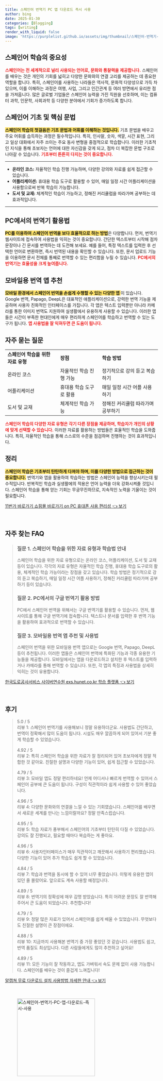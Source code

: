 ```yaml
---
title: 스페인어 번역기 PC 앱 다운로드 즉시 사용
author: bing
date: 2025-01-30
categories: [Blogging]
tags: [writing]
render_with_liquid: false
image: 'https://purplelist.github.io/assets/img/thumbnail/스페인어-번역기-PC-앱-다운로드-즉시-사용.webp'
---
```



<h2 id='스페인어_학습의_중요성'>스페인어 학습의 중요성</h2>

<p><b><span style="color: #ee2323;">스페인어는 전 세계적으로 널리 사용되는 언어로, 문화와 통찰력을 제공합니다.</span></b> 스페인어를 배우는 것은 개인의 기회를 넓히고 다양한 문화와의 연결 고리를 제공하는 데 중요한 역할을 합니다. 특히, 스페인어를 사용하는 나라들은 역사적, 문화적 다양성으로 가득 차 있으며, 이를 이해하는 과정은 여행, 사업, 그리고 인간관계 등 여러 방면에서 유리한 점을 가져옵니다. 많은 글로벌 기업들은 스페인어 능력을 가진 직원을 선호하며, 이는 컴퓨터 과학, 인문학, 사회과학 등 다양한 분야에서 기회가 증가하도록 합니다. </p>

<h2 id='스페인어_기초_및_핵심_문법'>스페인어 기초 및 핵심 문법</h2>

<p><b><span style="background-color: #ffe066;">스페인어 학습의 첫걸음은 기초 문법과 어휘를 이해하는 것입니다.</span></b> 기초 문법을 배우고 주요 어휘를 습득하는 과정은 필수적입니다. 특히, 인사말, 숫자, 색깔, 시간 표현, 그리고 일상 대화에서 자주 쓰이는 주요 동사 변형을 중점적으로 학습합니다. 이러한 기초적인 지식을 통해 초보자는 언어에 대한 자신감을 갖게 되고, 점차 더 복잡한 문법 구조로 나아갈 수 있습니다. <b><span style="color: #ee2323;">기초부터 튼튼히 다지는 것이 중요합니다.</span></b></p>

<hr />

<ul>
    <li><b>온라인 코스:</b> 자율적인 학습 진행 가능하며, 다양한 강의와 자료를 쉽게 접근할 수 있습니다.</li>
    <li><b>어플리케이션:</b> 휴대용 학습 도구로 활용할 수 있어, 매일 일정 시간 어플리케이션을 사용함으로써 반복 학습이 가능합니다.</li>
    <li><b>도서 및 교재:</b> 체계적인 학습이 가능하고, 정해진 커리큘럼을 따라가며 공부하는 데 효과적입니다.</li>
</ul>

<hr />

<h2 id='PC에서의_번역기_활용법'>PC에서의 번역기 활용법</h2>

<p><b><span style="background-color: #ffe066;">PC를 이용하여 스페인어 번역을 보다 효율적으로 하는 방법</span></b>은 다양합니다. 먼저, 번역기 웹사이트에 접속하여 사용법을 익히는 것이 중요합니다. 간단한 텍스트부터 시작해 점차 문장이나 긴 문서를 번역하는 데 도전해 보세요. 예를 들어, 특정 텍스트를 입력한 후 선택한 언어로 변환하면, 즉시 번역된 내용을 확인할 수 있습니다. 또한, 문서 업로드 기능을 이용하면 문서 전체를 통째로 번역할 수 있는 편리함을 누릴 수 있습니다. <b><span style="color: #ee2323;">PC에서의 번역기는 효율성을 크게 높여줍니다.</span></b></p>

<h2 id='모바일용_번역_앱_추천'>모바일용 번역 앱 추천</h2>

<p><b><span style="background-color: #ffe066;">모바일 환경에서 스페인어 번역을 손쉽게 수행할 수 있는 다양한 앱 </span></b>이 있습니다. Google 번역, Papago, DeepL은 대표적인 애플리케이션으로, 강력한 번역 기능을 제공하며 사용자 친화적인 인터페이스를 가집니다. 각 앱은 텍스트 입력뿐만 아니라 카메라를 통한 이미지 번역도 지원하여 실생활에서 유용하게 사용할 수 있습니다. 이러한 앱들은 시간이 부족한 현대인에게 매우 편리하게 스페인어를 학습하고 번역할 수 있는 도구가 됩니다. <b><span style="color: #ee2323;">앱 사용법을 잘 익혀두면 큰 도움이 됩니다.</span></b></p>

<h2 id='자주_묻는_질문'>자주 묻는 질문</h2>

<table>
    <tr>
        <td><b>스페인어 학습을 위한 자료 유형</b></td>
        <td><b>장점</b></td>
        <td><b>학습 방법</b></td>
    </tr>
    <tr>
        <td>온라인 코스</td>
        <td>자율적인 학습 진행 가능</td>
        <td>정기적으로 강의 듣고 복습하기</td>
    </tr>
    <tr>
        <td>어플리케이션</td>
        <td>휴대용 학습 도구로 활용</td>
        <td>매일 일정 시간 어플 사용하기</td>
    </tr>
    <tr>
        <td>도서 및 교재</td>
        <td>체계적인 학습 가능</td>
        <td>정해진 커리큘럼 따라가며 공부하기</td>
    </tr>
</table>

<p><b><span style="color: #ee2323;">스페인어 학습의 다양한 자료 유형은 각기 다른 장점을 제공하며, 학습자가 개인의 상황에 맞게 선택할 수 있습니다.</span></b> 이러한 자료를 활용하는 방법들은 효율적인 학습을 도와줍니다. 특히, 자율적인 학습을 통해 스스로의 수준을 점검하며 진행하는 것이 효과적입니다.</p>

<h2 id='정리'>정리</h2>

<p><b><span style="background-color: #ffe066;">스페인어 학습은 기초부터 탄탄하게 다져야 하며, 이를 다양한 방법으로 접근하는 것이 중요합니다.</span></b> 번역기와 앱을 활용하여 학습하는 방법은 스페인어 능력을 향상시키는데 필수적입니다. 반복적인 학습과 실생활에의 적용은 언어 능력을 더욱 강화시켜줄 것입니다. 스페인어 학습을 통해 얻는 기회는 무궁무진하므로, 지속적인 노력을 기울이는 것이 필요합니다.</p>


<p><a class="click-button" title="11번가 바로가기 쇼핑몰 바로가기 on PC 휴대폰 사용 편리성" href="https://purplelist.github.io/posts/11%EB%B2%88%EA%B0%80-%EB%B0%94%EB%A1%9C%EA%B0%80%EA%B8%B0-%EC%87%BC%ED%95%91%EB%AA%B0-%EB%B0%94%EB%A1%9C%EA%B0%80%EA%B8%B0-on-PC-%ED%9C%B4%EB%8C%80%ED%8F%B0-%EC%82%AC%EC%9A%A9-%ED%8E%B8%EB%A6%AC%EC%84%B1/" rel="dofollow">11번가 바로가기 쇼핑몰 바로가기 on PC 휴대폰 사용 편리성 👈 보기</a></p><br>
<h2 id='자주_찾는_FAQ'>자주 찾는 FAQ</h2>
<div itemscope="" itemtype="https://schema.org/FAQPage"> 
<blockquote> 
<div itemscope="" itemprop="mainEntity" itemtype="https://schema.org/Question"> 
<h3 itemprop="name">질문 1. 스페인어 학습을 위한 자료 유형과 학습법 안내</h3> 
<div itemscope="" itemprop="acceptedAnswer" itemtype="https://schema.org/Answer"> 
<span itemprop="text"> 
<p>스페인어 학습을 위한 자료 유형으로는 온라인 코스, 어플리케이션, 도서 및 교재 등이 있습니다. 각각의 자료 유형은 자율적인 학습 진행, 휴대용 학습 도구로의 활용, 체계적인 학습 가능이라는 장점을 갖고 있습니다. 학습 방법은 정기적으로 강의 듣고 복습하기, 매일 일정 시간 어플 사용하기, 정해진 커리큘럼 따라가며 공부하기 등이 있습니다.</p> 
</span> 
</div> 
</div> 

<div itemscope="" itemprop="mainEntity" itemtype="https://schema.org/Question"> 
<h3 itemprop="name">질문 2. PC에서의 구글 번역기 활용 방법</h3> 
<div itemscope="" itemprop="acceptedAnswer" itemtype="https://schema.org/Answer"> 
<span itemprop="text"> 
<p>PC에서 스페인어 번역을 위해서는 구글 번역기를 활용할 수 있습니다. 먼저, 웹사이트를 통해 구글 번역기에 접속합니다. 텍스트나 문서를 입력한 후 번역 기능을 활용하여 효과적으로 번역할 수 있습니다.</p> 
</span> 
</div> 
</div> 

<div itemscope="" itemprop="mainEntity" itemtype="https://schema.org/Question"> 
<h3 itemprop="name">질문 3. 모바일용 번역 앱 추천 및 사용법</h3> 
<div itemscope="" itemprop="acceptedAnswer" itemtype="https://schema.org/Answer"> 
<span itemprop="text"> 
<p>스페인어 번역을 위한 모바일용 번역 앱으로는 Google 번역, Papago, DeepL 등이 추천됩니다. 이러한 앱들은 스페인어 번역에 특화된 기능과 각종 유용한 기능들을 제공합니다. 모바일에서는 앱을 다운로드하고 설치한 후 텍스트를 입력하거나 카메라를 통해 번역할 수 있습니다. 또한, 각 앱의 특징과 사용법을 상세히 익히는 것이 유용합니다.</p> 
</span> 
</div> 
</div> 

</blockquote> 
</div>
<p><a class="click-button" title="한국도로공사서비스 사이버연수원 exs.hunet.co.kr 학습 플랫폼" href="https://purplelist.github.io/posts/%ED%95%9C%EA%B5%AD%EB%8F%84%EB%A1%9C%EA%B3%B5%EC%82%AC%EC%84%9C%EB%B9%84%EC%8A%A4-%EC%82%AC%EC%9D%B4%EB%B2%84%EC%97%B0%EC%88%98%EC%9B%90-exs.hunet.co.kr-%ED%95%99%EC%8A%B5-%ED%94%8C%EB%9E%AB%ED%8F%BC/" rel="dofollow">한국도로공사서비스 사이버연수원 exs.hunet.co.kr 학습 플랫폼 👈 보기</a></p><br>
<h2 id='후기'>후기</h2>
<div itemscope itemtype="https://schema.org/Product">
  <blockquote>
  <div itemprop="review" itemscope itemtype="https://schema.org/Review">
      <div itemprop="reviewRating" itemscope itemtype="https://schema.org/Rating"> <span itemprop="ratingValue">5.0</span> / <span itemprop="bestRating">5</span> </div>
      <span itemprop="reviewBody">리뷰 1: 스페인어 번역기를 사용해보니 정말 유용하더군요. 사용법도 간단하고, 번역이 정확해서 많이 도움이 됩니다. 시설도 매우 깔끔하게 되어 있어서 기분 좋게 학습할 수 있었습니다.</span>
  </div>
  <br>
  <div itemprop="review" itemscope itemtype="https://schema.org/Review">
      <div itemprop="reviewRating" itemscope itemtype="https://schema.org/Rating"> <span itemprop="ratingValue">4.92</span> / <span itemprop="bestRating">5</span> </div>
      <span itemprop="reviewBody">리뷰 2: 특히 스페인어 학습을 위한 자료가 잘 정리되어 있어 초보자에게 정말 적합한 것 같아요. 친절한 설명과 다양한 기능이 있어, 쉽게 접근할 수 있었습니다.</span>
  </div>
  <br>
  <div itemprop="review" itemscope itemtype="https://schema.org/Review">
      <div itemprop="reviewRating" itemscope itemtype="https://schema.org/Rating"> <span itemprop="ratingValue">4.79</span> / <span itemprop="bestRating">5</span> </div>
      <span itemprop="reviewBody">리뷰 3: 모바일 앱도 정말 편리하네요! 언제 어디서나 빠르게 번역할 수 있어서 스페인어 공부에 큰 도움이 됩니다. 구성이 직관적이라 쉽게 사용할 수 있어 좋았습니다.</span>
  </div>
  <br>
  <div itemprop="review" itemscope itemtype="https://schema.org/Review">
      <div itemprop="reviewRating" itemscope itemtype="https://schema.org/Rating"> <span itemprop="ratingValue">4.96</span> / <span itemprop="bestRating">5</span> </div>
      <span itemprop="reviewBody">리뷰 4: 다양한 문화와의 연결을 느낄 수 있는 기회였습니다. 스페인어를 배우면서 새로운 세계를 만나는 느낌이랄까요? 정말 만족스럽습니다.</span>
  </div>
  <br>
  <div itemprop="review" itemscope itemtype="https://schema.org/Review">
      <div itemprop="reviewRating" itemscope itemtype="https://schema.org/Rating"> <span itemprop="ratingValue">4.95</span> / <span itemprop="bestRating">5</span> </div>
      <span itemprop="reviewBody">리뷰 5: 학습 자료가 풍부해서 스페인어의 기초부터 탄탄히 다질 수 있었습니다. 강의도 잘 진행되고, 필요할 때마다 복습하는 게 좋아요.</span>
  </div>
  <br>
  <div itemprop="review" itemscope itemtype="https://schema.org/Review">
      <div itemprop="reviewRating" itemscope itemtype="https://schema.org/Rating"> <span itemprop="ratingValue">4.96</span> / <span itemprop="bestRating">5</span> </div>
      <span itemprop="reviewBody">리뷰 6: 사용자인터페이스가 매우 직관적이고 깨끗해서 사용하기 편리했습니다. 다양한 기능이 있어 추가 학습도 쉽게 할 수 있었습니다.</span>
  </div>
  <br>
  <div itemprop="review" itemscope itemtype="https://schema.org/Review">
      <div itemprop="reviewRating" itemscope itemtype="https://schema.org/Rating"> <span itemprop="ratingValue">4.84</span> / <span itemprop="bestRating">5</span> </div>
      <span itemprop="reviewBody">리뷰 7: 학습과 번역을 동시에 할 수 있어 너무 좋았습니다. 이렇게 유용한 앱이 있던 줄 몰랐어요. 앞으로도 계속 사용할 예정입니다.</span>
  </div>
  <br>
  <div itemprop="review" itemscope itemtype="https://schema.org/Review">
      <div itemprop="reviewRating" itemscope itemtype="https://schema.org/Rating"> <span itemprop="ratingValue">4.89</span> / <span itemprop="bestRating">5</span> </div>
      <span itemprop="reviewBody">리뷰 8: 번역기의 정확성에 매우 감명 받았습니다. 특히 어려운 문장도 잘 번역해주어서 큰 도움이 되었습니다. 추천합니다!</span>
  </div>
  <br>
  <div itemprop="review" itemscope itemtype="https://schema.org/Review">
      <div itemprop="reviewRating" itemscope itemtype="https://schema.org/Rating"> <span itemprop="ratingValue">4.79</span> / <span itemprop="bestRating">5</span> </div>
      <span itemprop="reviewBody">리뷰 9: 정말 많은 자료가 있어서 스페인어를 쉽게 배울 수 있었습니다. 무엇보다도 친절한 설명이 큰 장점이에요.</span>
  </div>
  <br>
  <div itemprop="review" itemscope itemtype="https://schema.org/Review">
      <div itemprop="reviewRating" itemscope itemtype="https://schema.org/Rating"> <span itemprop="ratingValue">4.88</span> / <span itemprop="bestRating">5</span> </div>
      <span itemprop="reviewBody">리뷰 10: 지금까지 사용해본 번역기 중 가장 좋았던 것 같습니다. 사용법도 쉽고, 번역 품질도 최상입니다. 다른 사람들에게도 많이 추천하고 싶어요!</span>
  </div>
  <br>
  <div itemprop="review" itemscope itemtype="https://schema.org/Review">
      <div itemprop="reviewRating" itemscope itemtype="https://schema.org/Rating"> <span itemprop="ratingValue">4.89</span> / <span itemprop="bestRating">5</span> </div>
      <span itemprop="reviewBody">리뷰 11: 모든 기능이 잘 작동하고, 앱도 가벼워서 속도 문제 없이 사용 가능합니다. 스페인어를 배우는 것이 즐겁게 느껴집니다!</span>
  </div>
  </blockquote>
</div>
<p><a class="click-button" title="알캡쳐 무료 다운로드 설치 사용방법 자세한 안내" href="https://purplelist.github.io/posts/%EC%95%8C%EC%BA%A1%EC%B3%90-%EB%AC%B4%EB%A3%8C-%EB%8B%A4%EC%9A%B4%EB%A1%9C%EB%93%9C-%EC%84%A4%EC%B9%98-%EC%82%AC%EC%9A%A9%EB%B0%A9%EB%B2%95-%EC%9E%90%EC%84%B8%ED%95%9C-%EC%95%88%EB%82%B4/" rel="dofollow">알캡쳐 무료 다운로드 설치 사용방법 자세한 안내 👈 보기</a></p><br>
<figure class="image"><img src="https://purplelist.github.io/assets/img/thumbnail/스페인어-번역기-PC-앱-다운로드-즉시-사용.webp" alt="스페인어-번역기-PC-앱-다운로드-즉시-사용" width="256" height="256"></figure>